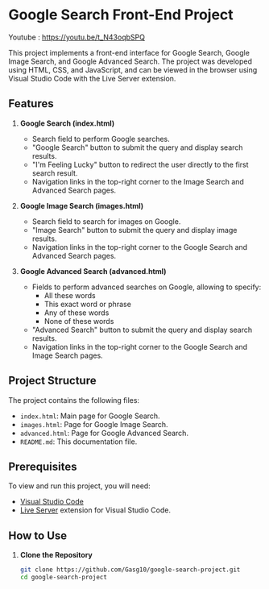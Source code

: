 # Google Search Front-End Project

Youtube : https://youtu.be/t_N43oqbSPQ

This project implements a front-end interface for Google Search, Google Image Search, and Google Advanced Search. The project was developed using HTML, CSS, and JavaScript, and can be viewed in the browser using Visual Studio Code with the Live Server extension.

## Features

1. **Google Search (index.html)**
    - Search field to perform Google searches.
    - "Google Search" button to submit the query and display search results.
    - "I'm Feeling Lucky" button to redirect the user directly to the first search result.
    - Navigation links in the top-right corner to the Image Search and Advanced Search pages.

2. **Google Image Search (images.html)**
    - Search field to search for images on Google.
    - "Image Search" button to submit the query and display image results.
    - Navigation links in the top-right corner to the Google Search and Advanced Search pages.

3. **Google Advanced Search (advanced.html)**
    - Fields to perform advanced searches on Google, allowing to specify:
        - All these words
        - This exact word or phrase
        - Any of these words
        - None of these words
    - "Advanced Search" button to submit the query and display search results.
    - Navigation links in the top-right corner to the Google Search and Image Search pages.

## Project Structure

The project contains the following files:

- `index.html`: Main page for Google Search.
- `images.html`: Page for Google Image Search.
- `advanced.html`: Page for Google Advanced Search.
- `README.md`: This documentation file.

## Prerequisites

To view and run this project, you will need:

- [Visual Studio Code](https://code.visualstudio.com/)
- [Live Server](https://marketplace.visualstudio.com/items?itemName=ritwickdey.LiveServer) extension for Visual Studio Code.

## How to Use

1. **Clone the Repository**

   ```bash
   git clone https://github.com/Gasg10/google-search-project.git
   cd google-search-project
